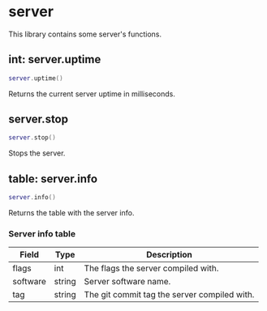 # server
This library contains some server's functions.

## int: server.uptime

```lua
server.uptime()
```

Returns the current server uptime in milliseconds.

## server.stop

```lua
server.stop()
```

Stops the server.

## table: server.info

```lua
server.info()
```

Returns the table with the server info.

### Server info table
| Field     | Type      | Description                                  |
|-----------|-----------|----------------------------------------------|
| flags     | int       | The flags the server compiled with.          |
| software  | string    | Server software name.                        |
| tag       | string    | The git commit tag the server compiled with. |

